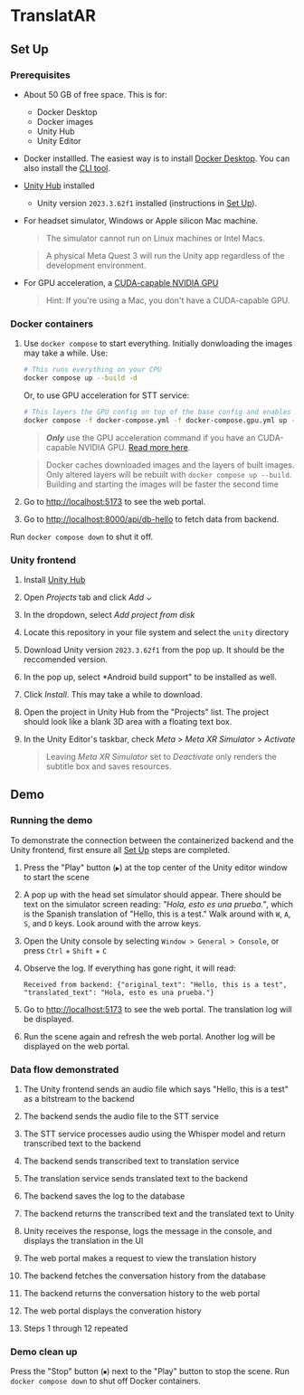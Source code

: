 # TranslatAR

## Set Up

### Prerequisites

- About 50 GB of free space. This is for:
    - Docker Desktop
    - Docker images
    - Unity Hub
    - Unity Editor
- Docker installled. The easiest way is to install [Docker Desktop](https://docs.docker.com/desktop/). You can also install the [CLI tool](https://docs.docker.com/engine/install/).

- [Unity Hub](https://docs.unity3d.com/hub/manual/InstallHub.html) installed
    - Unity version `2023.3.62f1` installed (instructions in [Set Up](#set-up)).

- For headset simulator, Windows or Apple silicon Mac machine.
    > The simulator cannot run on Linux machines or Intel Macs.

    > A physical Meta Quest 3 will run the Unity app regardless of the development environment.

<a id="gpu"></a>
- For GPU acceleration, a [CUDA-capable NVIDIA GPU](https://developer.nvidia.com/cuda-gpus)
    > Hint: If you're using a Mac, you don't have a CUDA-capable GPU.

### Docker containers

1. Use `docker compose` to start everything. Initially donwloading the images may take a while. Use:

    ```sh
    # This runs everything on your CPU
    docker compose up --build -d
    ```
   
    Or, to use GPU acceleration for STT service:
    
    ```sh
    # This layers the GPU config on top of the base config and enables GPU acceleration
    docker compose -f docker-compose.yml -f docker-compose.gpu.yml up --build -d
    ```

    > ***Only*** use the GPU acceleration command if you have an CUDA-capable NVIDIA GPU. [Read more here](#gpu).

    > Docker caches downloaded images and the layers of built images. Only altered layers will be rebuilt with `docker compose up --build`. Building and starting the images will be faster the second time

2. Go to <http://localhost:5173> to see the web portal.

3. Go to <http://localhost:8000/api/db-hello> to fetch data from backend.

Run `docker compose down` to shut it off.

### Unity frontend

1. Install [Unity Hub](https://docs.unity3d.com/hub/manual/InstallHub.html)

2. Open *Projects* tab and click *Add ⌄*

3. In the dropdown, select *Add project from disk*

4. Locate this repository in your file system and select the `unity` directory

5. Download Unity version `2023.3.62f1` from the pop up. It should be the reccomended version. 

6. In the pop up, select *Android build support" to be installed as well.

7. Click *Install*. This may take a while to download.

8. Open the project in Unity Hub from the "Projects" list. The project should look like a blank 3D area with a floating text box.

9. In the Unity Editor's taskbar, check *Meta* > *Meta XR Simulator* > *Activate*

    > Leaving *Meta XR Simulator* set to *Deactivate* only renders the subtitle box and saves resources.

## Demo

### Running the demo

To demonstrate the connection between the containerized backend and the Unity frontend, first ensure all [Set Up](#set-up) steps are completed.

1. Press the "Play" button (`▶`) at the top center of the Unity editor window to start the scene

2. A pop up with the head set simulator should appear. There should be text on the simulator screen reading: *"Hola, esto es una prueba."*, which is the Spanish translation of "Hello, this is a test." Walk around with `W`, `A`, `S`, and `D` keys. Look around with the arrow keys.

3. Open the Unity console by selecting `Window > General > Console`, or press `Ctrl` + `Shift` + `C`

4. Observe the log. If everything has gone right, it will read:

    ```log
    Received from backend: {"original_text": "Hello, this is a test", "translated_text": "Hola, esto es una prueba."}
    ```

5. Go to <http://localhost:5173> to see the web portal. The translation log will be displayed.

6. Run the scene again and refresh the web portal. Another log will be displayed on the web portal.

### Data flow demonstrated

1. The Unity frontend sends an audio file which says "Hello, this is a test" as a bitstream to the backend

2. The backend sends the audio file to the STT service

3. The STT service processes audio using the Whisper model and return transcribed text to the backend

4. The backend sends transcribed text to translation service

5. The translation service sends translated text to the backend 

6. The backend saves the log to the database

7. The backend returns the transcribed text and the translated text to Unity

8. Unity receives the response, logs the message in the console, and displays the translation in the UI

9. The web portal makes a request to view the translation history

10. The backend fetches the conversation history from the database

11. The backend returns the conversation history to the web portal

12. The web portal displays the converation history

13. Steps 1 through 12 repeated

### Demo clean up

Press the "Stop" button (`⏹`) next to the "Play" button to stop the scene.
Run `docker compose down` to shut off Docker containers.
